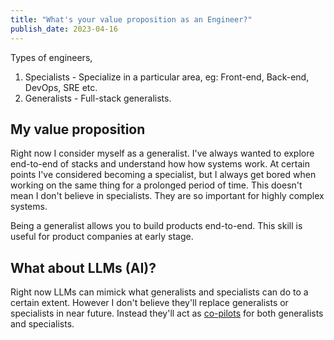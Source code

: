 ```yaml
---
title: "What's your value proposition as an Engineer?"
publish_date: 2023-04-16
---
```


Types of engineers,

1. Specialists - Specialize in a particular area, eg: Front-end, Back-end, DevOps, SRE etc.
2. Generalists - Full-stack generalists.

## My value proposition

Right now I consider myself as a generalist. I've always wanted to explore end-to-end of stacks and understand
how how systems work. At certain points I've considered becoming a specialist, but I always get bored
when working on the same thing for a prolonged period of time. This doesn't mean I don't believe in
specialists. They are so important for highly complex systems.

Being a generalist allows you to build products end-to-end. This skill is useful for product companies at early
stage.

## What about LLMs (AI)?

Right now LLMs can mimick what generalists and specialists can do to a certain extent. However I don't believe they'll
replace generalists or specialists in near future. Instead they'll act as [co-pilots](https://theruntime.dev/optimizing-the-workflow)
for both generalists and specialists.
